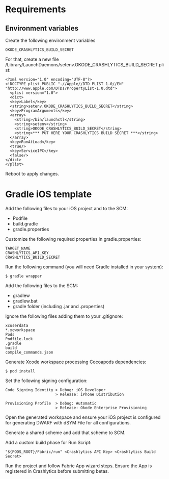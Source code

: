 Requirements
============

Environment variables
---------------------

Create the following environment variables

    OKODE_CRASHLYTICS_BUILD_SECRET

For that, create a new file /Library/LaunchDaemons/setenv.OKODE_CRASHLYTICS_BUILD_SECRET.plist:

    <?xml version="1.0" encoding="UTF-8"?>
    <!DOCTYPE plist PUBLIC "-//Apple//DTD PLIST 1.0//EN" "http://www.apple.com/DTDs/PropertyList-1.0.dtd">
      <plist version="1.0">
      <dict>
      <key>Label</key>
      <string>setenv.OKODE_CRASHLYTICS_BUILD_SECRET</string>
      <key>ProgramArguments</key>
      <array>
        <string>/bin/launchctl</string>
        <string>setenv</string>
        <string>OKODE_CRASHLYTICS_BUILD_SECRET</string>
        <string>*** PUT HERE YOUR CRASHLYTICS BUILD SECRET ***</string>
      </array>
      <key>RunAtLoad</key>
      <true/>
      <key>ServiceIPC</key>
      <false/>
    </dict>
    </plist>

Reboot to apply changes.

Gradle iOS template
===================

Add the following files to your iOS project and to the SCM:

* Podfile
* build.gradle
* gradle.properties

Customize the following required properties in gradle.properties:

    TARGET_NAME
    CRASHLYTICS_API_KEY
    CRASHLYTICS_BUILD_SECRET

Run the following command (you will need Gradle installed in your system):

    $ gradle wrapper

Add the following files to the SCM:

* gradlew
* gradlew.bat
* gradle folder (including .jar and .properties)

Ignore the following files adding them to your .gitignore:

    xcuserdata
    *.xcworkspace
    Pods
    Podfile.lock
    .gradle
    build
    compile_commands.json

Generate Xcode workspace processing Cocoapods dependencies:

    $ pod install

Set the following signing configuration:

    Code Signing Identity > Debug: iOS Developer
                          > Release: iPhone Distribution
    
    Provisioning Profile  > Debug: Automatic
                          > Release: Okode Enterprise Provisioning

Open the generated workspace and ensure your iOS project is configured
for generating DWARF with dSYM File for all configurations.

Generate a shared scheme and add that scheme to SCM.

Add a custom build phase for Run Script:

    "${PODS_ROOT}/Fabric/run" <Crashlytics API Key> <Crashlytics Build Secret>

Run the project and follow Fabric App wizard steps. Ensure the App is registered in Crashlytics before
submitting betas.

